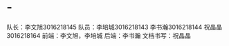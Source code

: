 # -
队长：李文旭3016218145
队员：李培城3016218143
     李书瀚3016218144
	 祝晶晶3016218164
前端：李文旭，李培城
后端：李书瀚
文档书写：祝晶晶
